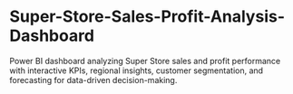 # Super-Store-Sales-Profit-Analysis-Dashboard
Power BI dashboard analyzing Super Store sales and profit performance with interactive KPIs, regional insights, customer segmentation, and forecasting for data-driven decision-making.
